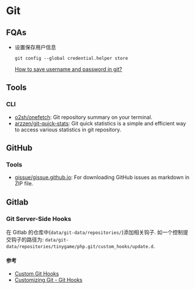 # Git

## FQAs
* 设置保存用户信息

    ```shell
    git config --global credential.helper store
    ```
    [How to save username and password in git?](https://stackoverflow.com/questions/35942754/how-to-save-username-and-password-in-git)



## Tools
### CLI
* [o2sh/onefetch](https://github.com/o2sh/onefetch): Git repository summary on your terminal.
* [arzzen/git-quick-stats](https://github.com/arzzen/git-quick-stats): Git quick statistics is a simple and efficient way to access various statistics in git repository. 


## GitHub

### Tools
* [gissue/gissue.github.io](https://github.com/gissue/gissue.github.io/): For downloading GitHub issues as markdown in ZIP file.


## Gitlab

### Git Server-Side Hooks

在 Gitlab 的仓库中(`data/git-data/repositories/`)添加相关钩子.
如一个控制提交钩子的路径为: `data/git-data/repositories/tinygame/php.git/custom_hooks/update.d`.

#### 参考
* [Custom Git Hooks](https://docs.gitlab.com/ee/administration/custom_hooks.html)
* [Customizing Git - Git Hooks](https://git-scm.com/book/en/v2/Customizing-Git-Git-Hooks)
